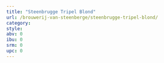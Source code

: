 ```yaml
---
title: "Steenbrugge Tripel Blond"
url: /brouwerij-van-steenberge/steenbrugge-tripel-blond/
category: 
style: 
abv: 0
ibu: 0
srm: 0
upc: 0
---
```


